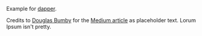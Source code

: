 Example for [dapper](https://github.com/probablyjosh/dapper).


Credits to [Douglas Bumby](https://twitter.com/istx25) for the [Medium article](https://medium.com/@istx25/why-i-dropped-out-of-high-school-df4ab4109a03) as placeholder text.
Lorum Ipsum isn't pretty.
